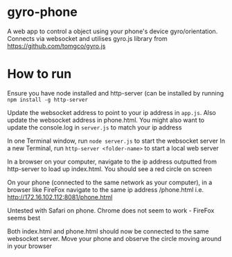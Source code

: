 # gyro-phone
A web app to control a object using your phone's device gyro/orientation. Connects via websocket and utilises gyro.js library from https://github.com/tomgco/gyro.js

# How to run
Ensure you have node installed and http-server (can be installed by running `npm install -g http-server`

Update the websocket address to point to your ip address in `app.js`. Also update the websocket address in phone.html. You might also want to update the console.log in `server.js` to match your ip address

In one Terminal window, run `node server.js` to start the websocket server
In a new Terminal, run `http-server <folder-name>` to start a local web server

In a browser on your computer, navigate to the ip address outputted from http-server to load up index.html. You should see a red circle on screen

On your phone (connected to the same network as your computer), in a browser like FireFox navigate to the same ip address /phone.html i.e. http://172.16.102.112:8081/phone.html

Untested with Safari on phone. Chrome does not seem to work - FireFox seems best

Both index.html and phone.html should now be connected to the same websocket server. Move your phone and observe the circle moving around in your browser
